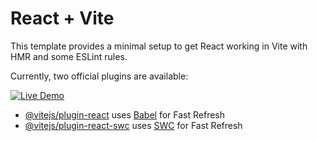 # React + Vite

This template provides a minimal setup to get React working in Vite with HMR and some ESLint rules.

Currently, two official plugins are available:

[![Live Demo](https://img.shields.io/badge/Live-Demo-green?style=for-the-badge)]([https://your-site-url.onrender.com](https://davozay.github.io/daveozayz-portfolio))


- [@vitejs/plugin-react](https://github.com/vitejs/vite-plugin-react/blob/main/packages/plugin-react/README.md) uses [Babel](https://babeljs.io/) for Fast Refresh
- [@vitejs/plugin-react-swc](https://github.com/vitejs/vite-plugin-react-swc) uses [SWC](https://swc.rs/) for Fast Refresh
